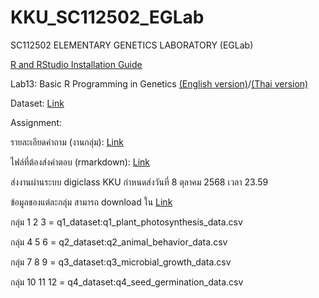 # KKU_SC112502_EGLab
SC112502 ELEMENTARY GENETICS LABORATORY (EGLab)

[R and RStudio Installation Guide](r_installation_guide.md)

Lab13:  Basic R Programming in Genetics [(English version)](r_biology_guide_md.md)/[(Thai version)](r_biology_guide_thai_md.md)

Dataset: [Link](data)

Assignment:

รายละเอียดคำถาม (งานกลุ่ม): [Link](questions/biology_r_questions_v5_Thai.md)

ไฟล์ที่ต้องส่งคำตอบ (rmarkdown): [Link](questions/example_answer_file.Rmd)

ส่งงานผ่านระบบ digiclass KKU กำหนดส่งวันที่ 8 ตุลาคม 2568 เวลา 23.59

ข้อมูลของแต่ละกลุ่ม สามารถ download ใน [Link](data)

กลุ่ม 1 2 3 = q1_dataset:q1_plant_photosynthesis_data.csv

กลุ่ม 4 5 6 = q2_dataset:q2_animal_behavior_data.csv

กลุ่ม 7 8 9 = q3_dataset:q3_microbial_growth_data.csv

กลุ่ม 10 11 12 = q4_dataset:q4_seed_germination_data.csv
